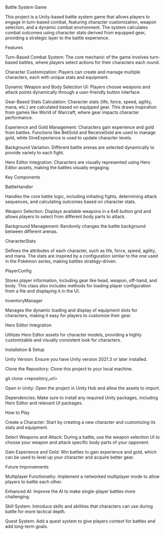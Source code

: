 Battle System Game

This project is a Unity-based battle system game that allows players to engage in turn-based combat, featuring character customization, weapon selection, and a dynamic combat environment. The system calculates combat outcomes using character stats derived from equipped gear, providing a strategic layer to the battle experience.

Features

Turn-Based Combat System: The core mechanic of the game involves turn-based battles, where players select actions for their characters each round.

Character Customization: Players can create and manage multiple characters, each with unique stats and equipment.

Dynamic Weapon and Body Selection UI: Players choose weapons and attack points dynamically through a user-friendly button interface.

Gear-Based Stats Calculation: Character stats (life, force, speed, agility, mana, etc.) are calculated based on equipped gear. This draws inspiration from games like World of Warcraft, where gear impacts character performance.

Experience and Gold Management: Characters gain experience and gold from battles. Functions like BetGold and ReceiveGold are used to manage gold, while GiveExperience is used to update character levels.

Background Variation: Different battle arenas are selected dynamically to provide variety to each fight.

Hero Editor Integration: Characters are visually represented using Hero Editor assets, making the battles visually engaging.

Key Components

BattleHandler

Handles the core battle logic, including initiating fights, determining attack sequences, and calculating outcomes based on character stats.

Weapon Selection: Displays available weapons in a 6x6 button grid and allows players to select from different body parts to attack.

Background Management: Randomly changes the battle background between different arenas.

CharacterStats

Defines the attributes of each character, such as life, force, speed, agility, and mana. The stats are inspired by a configuration similar to the one used in the Pokémon series, making battles strategy-driven.

PlayerConfig

Stores player information, including gear like head, weapon, off-hand, and body. This class also includes methods for loading player configuration from a file and displaying it in the UI.

InventoryManager

Manages the dynamic loading and display of equipment slots for characters, making it easy for players to customize their gear.

Hero Editor Integration

Utilizes Hero Editor assets for character models, providing a highly customizable and visually consistent look for characters.

Installation & Setup

Unity Version: Ensure you have Unity version 2021.3 or later installed.

Clone the Repository: Clone this project to your local machine.

git clone <repository_url>

Open in Unity: Open the project in Unity Hub and allow the assets to import.

Dependencies: Make sure to install any required Unity packages, including Hero Editor and relevant UI packages.

How to Play

Create a Character: Start by creating a new character and customizing its stats and equipment.

Select Weapons and Attack: During a battle, use the weapon selection UI to choose your weapon and attack specific body parts of your opponent.

Gain Experience and Gold: Win battles to gain experience and gold, which can be used to level up your character and acquire better gear.

Future Improvements

Multiplayer Functionality: Implement a networked multiplayer mode to allow players to battle each other.

Enhanced AI: Improve the AI to make single-player battles more challenging.

Skill System: Introduce skills and abilities that characters can use during battle for more tactical depth.

Quest System: Add a quest system to give players context for battles and add long-term goals.

